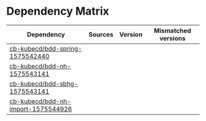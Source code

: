 # Dependency Matrix

Dependency | Sources | Version | Mismatched versions
---------- | ------- | ------- | -------------------
[cb-kubecd/bdd-spring-1575542440](https://github.com/cb-kubecd/bdd-spring-1575542440.git) |  | []() | 
[cb-kubecd/bdd-nh-1575543141](https://github.com/cb-kubecd/bdd-nh-1575543141.git) |  | []() | 
[cb-kubecd/bdd-sbhg-1575543141](https://github.com/cb-kubecd/bdd-sbhg-1575543141.git) |  | []() | 
[cb-kubecd/bdd-nh-import-1575544926](https://github.com/cb-kubecd/bdd-nh-import-1575544926.git) |  | []() | 
